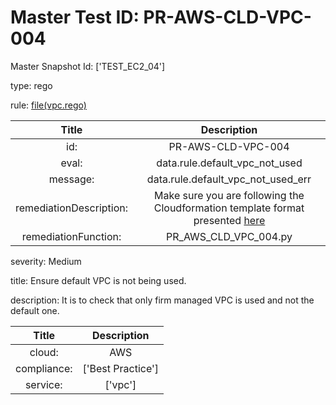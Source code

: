 



# Master Test ID: PR-AWS-CLD-VPC-004


Master Snapshot Id: ['TEST_EC2_04']

type: rego

rule: [file(vpc.rego)]  
  
  
  
  

|Title|Description|
| :---: | :---: |
|id: |PR-AWS-CLD-VPC-004|
|eval: |data.rule.default_vpc_not_used|
|message: |data.rule.default_vpc_not_used_err|
|remediationDescription: |Make sure you are following the Cloudformation template format presented <a href='https://boto3.amazonaws.com/v1/documentation/api/latest/reference/services/ec2.html#EC2.Client.describe_vpcs' target='_blank'>here</a>|
|remediationFunction: |PR_AWS_CLD_VPC_004.py|


severity: Medium

title: Ensure default VPC is not being used.

description: It is to check that only firm managed VPC is used and not the default one.  
  
  

|Title|Description|
| :---: | :---: |
|cloud: |AWS|
|compliance: |['Best Practice']|
|service: |['vpc']|



[file(vpc.rego)]: https://github.com/prancer-io/prancer-compliance-test/tree/master/aws/cloud/vpc.rego
